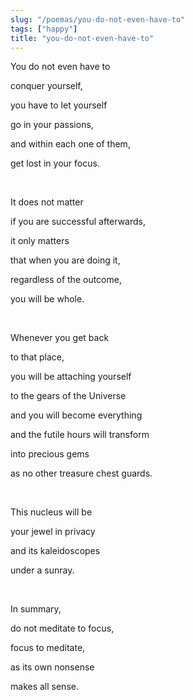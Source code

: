 ```yaml
---
slug: "/poemas/you-do-not-even-have-to"
tags: ["happy"]
title: "you-do-not-even-have-to"
---
```

You do not even have to

conquer yourself,

you have to let yourself

go in your passions,

and within each one of them,

get lost in your focus.

&nbsp;

It does not matter

if you are successful afterwards,

it only matters

that when you are doing it,

regardless of the outcome,

you will be whole.

&nbsp;

Whenever you get back

to that place,

you will be attaching yourself

to the gears of the Universe

and you will become everything

and the futile hours will transform

into precious gems

as no other treasure chest guards.

&nbsp;

This nucleus will be

your jewel in privacy

and its kaleidoscopes

under a sunray.

&nbsp;

In summary,

do not meditate to focus,

focus to meditate,

as its own nonsense

makes all sense.